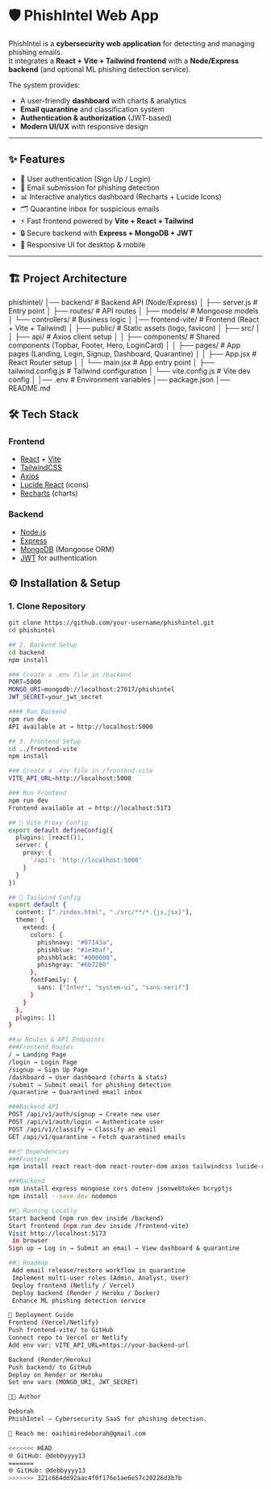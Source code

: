 # 🛡️ PhishIntel Web App

PhishIntel is a **cybersecurity web application** for detecting and managing phishing emails.  
It integrates a **React + Vite + Tailwind frontend** with a **Node/Express backend** (and optional ML phishing detection service).  

The system provides:
- A user-friendly **dashboard** with charts & analytics
- **Email quarantine** and classification system
- **Authentication & authorization** (JWT-based)
- **Modern UI/UX** with responsive design

---

## ✨ Features
- 🚪 User authentication (Sign Up / Login)  
- 📩 Email submission for phishing detection  
- 📊 Interactive analytics dashboard (Recharts + Lucide Icons)  
- 🗂️ Quarantine inbox for suspicious emails  
- ⚡ Fast frontend powered by **Vite + React + Tailwind**  
- 🔒 Secure backend with **Express + MongoDB + JWT**  
- 📱 Responsive UI for desktop & mobile  

---

## 🏗️ Project Architecture
phishintel/
│── backend/ # Backend API (Node/Express)
│ ├── server.js # Entry point
│ ├── routes/ # API routes
│ ├── models/ # Mongoose models
│ └── controllers/ # Business logic
│
│── frontend-vite/ # Frontend (React + Vite + Tailwind)
│ ├── public/ # Static assets (logo, favicon)
│ ├── src/
│ │ ├── api/ # Axios client setup
│ │ ├── components/ # Shared components (Topbar, Footer, Hero, LoginCard)
│ │ ├── pages/ # App pages (Landing, Login, Signup, Dashboard, Quarantine)
│ │ ├── App.jsx # React Router setup
│ │ └── main.jsx # App entry point
│ ├── tailwind.config.js # Tailwind configuration
│ └── vite.config.js # Vite dev config
│
│── .env # Environment variables
│── package.json
│── README.md


## 🛠️ Tech Stack
### Frontend
- [React](https://reactjs.org/) + [Vite](https://vitejs.dev/)  
- [TailwindCSS](https://tailwindcss.com/)  
- [Axios](https://axios-http.com/)  
- [Lucide React](https://lucide.dev/) (icons)  
- [Recharts](https://recharts.org/) (charts)  

### Backend
- [Node.js](https://nodejs.org/)  
- [Express](https://expressjs.com/)  
- [MongoDB](https://www.mongodb.com/) (Mongoose ORM)  
- [JWT](https://jwt.io/) for authentication  


## ⚙️ Installation & Setup

### 1. Clone Repository
```bash
git clone https://github.com/your-username/phishintel.git
cd phishintel

## 2. Backend Setup
cd backend
npm install

### Create a .env file in /backend
PORT=5000
MONGO_URI=mongodb://localhost:27017/phishintel
JWT_SECRET=your_jwt_secret

#### Run Backend
npm run dev
API available at → http://localhost:5000

## 3. Frontend Setup
cd ../frontend-vite
npm install

### Create a .env file in /frontend-vite
VITE_API_URL=http://localhost:5000

### Run Frontend
npm run dev
Frontend available at → http://localhost:5173

## 🔗 Vite Proxy Config
export default defineConfig({
  plugins: [react()],
  server: {
    proxy: {
      '/api': 'http://localhost:5000'
    }
  }
})

## 🎨 Tailwind Config
export default {
  content: ["./index.html", "./src/**/*.{js,jsx}"],
  theme: {
    extend: {
      colors: {
        phishnavy: "#07143a",
        phishblue: "#1e40af",
        phishblack: "#000000",
        phishgray: "#6b7280"
      },
      fontFamily: {
        sans: ["Inter", "system-ui", "sans-serif"]
      }
    }
  },
  plugins: []
}

##📊 Routes & API Endpoints
###Frontend Routes
/ → Landing Page
/login → Login Page
/signup → Sign Up Page
/dashboard → User dashboard (charts & stats)
/submit → Submit email for phishing detection
/quarantine → Quarantined email inbox

###Backend API
POST /api/v1/auth/signup → Create new user
POST /api/v1/auth/login → Authenticate user
POST /api/v1/classify → Classify an email
GET /api/v1/quarantine → Fetch quarantined emails

##📦 Dependencies
###Frontend
npm install react react-dom react-router-dom axios tailwindcss lucide-react recharts

###Backend
npm install express mongoose cors dotenv jsonwebtoken bcryptjs
npm install --save-dev nodemon

##🧪 Running Locally
Start backend (npm run dev inside /backend)
Start frontend (npm run dev inside /frontend-vite)
Visit http://localhost:5173
 in browser
Sign up → Log in → Submit an email → View dashboard & quarantine

##📌 Roadmap
 Add email release/restore workflow in quarantine
 Implement multi-user roles (Admin, Analyst, User)
 Deploy frontend (Netlify / Vercel)
 Deploy backend (Render / Heroku / Docker)
 Enhance ML phishing detection service

🚀 Deployment Guide
Frontend (Vercel/Netlify)
Push frontend-vite/ to GitHub
Connect repo to Vercel or Netlify
Add env var: VITE_API_URL=https://your-backend-url

Backend (Render/Heroku)
Push backend/ to GitHub
Deploy on Render or Heroku
Set env vars (MONGO_URI, JWT_SECRET)

👨‍💻 Author

Deborah
PhishIntel — Cybersecurity SaaS for phishing detection.

📧 Reach me: oaihimiredeborah@gmail.com

<<<<<<< HEAD
🌐 GitHub: @debbyyyy13
=======
🌐 GitHub: @debbyyyy13
>>>>>>> 321c664dd92aac4f0f176e1ae6e57c20226d3b7b
